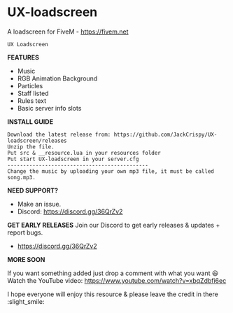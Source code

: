 # UX-loadscreen
A loadscreen for FiveM - https://fivem.net

```
UX Loadscreen
```
**FEATURES**

* Music
* RGB Animation Background
* Particles
* Staff listed
* Rules text
* Basic server info slots

**INSTALL GUIDE**
```
Download the latest release from: https://github.com/JackCrispy/UX-loadscreen/releases
Unzip the file.
Put src & __resource.lua in your resources folder
Put start UX-loadscreen in your server.cfg
---------------------------------------------
Change the music by uploading your own mp3 file, it must be called song.mp3.
```

**NEED SUPPORT?**
* Make an issue.
* Discord: https://discord.gg/36QrZv2

**GET EARLY RELEASES**
Join our Discord to get early releases & updates + report bugs.
- https://discord.gg/36QrZv2

**MORE SOON**

If you want something added just drop a comment with what you want :smiley:
Watch the YouTube video: https://www.youtube.com/watch?v=xbqZdbfi6ec


I hope everyone will enjoy this resource & please leave the credit in there :slight_smile: 
